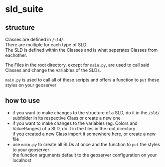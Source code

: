 # sld_suite

## structure

Classes are defined in ```/sld/```. <br>
There are multiple for each type of SLD. <br>
The SLD is defined within the Classes and is what seperates Classes from eachother.

The Files in the root directory, except for ``main.py``, are used to call said Classes and change the variables of the
SLDs.

``main.py`` is used to call all of these scripts and offers a function to ``put`` these styles on your geoserver

## how to use

- if you want to make changes to the structure of a SLD, do it in the ```/sld/``` subfolder in its respective Class or
  create
  a new one
- if you want to make changes to the variables (eg. Colors and ValueRanges) of a SLD, do it in the files in the root
  directory
  <br> if you created a new Class import it somewhere here, or create a new file
- use ``main.py`` to create all SLDs at once and the function to ``put`` the styles to your geoserver
  <br> the function arguments default to the geoserver configuration on your localhost
